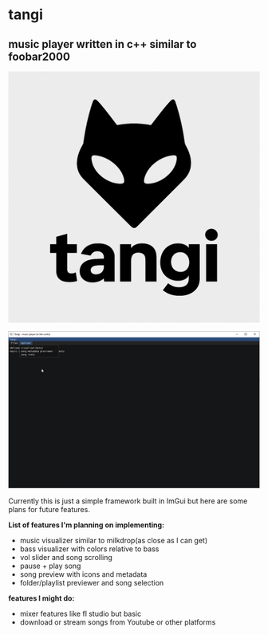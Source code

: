 # tangi

## music player written in c++ similar to foobar2000

![logo](pictures/logo.png) 

![preview](pictures/preview.png)  

Currently this is just a simple framework built in ImGui but here are some plans for future features.

**List of features I'm planning on implementing:**
- music visualizer similar to milkdrop(as close as I can get)
- bass visualizer with colors relative to bass
- vol slider and song scrolling
- pause + play song
- song preview with icons and metadata
- folder/playlist previewer and song selection

**features I might do:**
- mixer features like fl studio but basic
- download or stream songs from Youtube or other platforms
